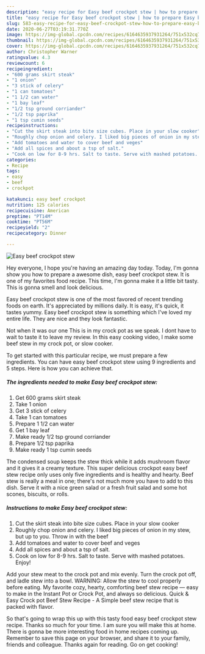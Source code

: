 ```yaml
---
description: "easy recipe for Easy beef crockpot stew | how to prepare Easy beef crockpot stew"
title: "easy recipe for Easy beef crockpot stew | how to prepare Easy beef crockpot stew"
slug: 583-easy-recipe-for-easy-beef-crockpot-stew-how-to-prepare-easy-beef-crockpot-stew
date: 2020-06-27T03:19:31.770Z
image: https://img-global.cpcdn.com/recipes/6164635937931264/751x532cq70/easy-beef-crockpot-stew-recipe-main-photo.jpg
thumbnail: https://img-global.cpcdn.com/recipes/6164635937931264/751x532cq70/easy-beef-crockpot-stew-recipe-main-photo.jpg
cover: https://img-global.cpcdn.com/recipes/6164635937931264/751x532cq70/easy-beef-crockpot-stew-recipe-main-photo.jpg
author: Christopher Warner
ratingvalue: 4.3
reviewcount: 6
recipeingredient:
- "600 grams skirt steak"
- "1 onion"
- "3 stick of celery"
- "1 can tomatoes"
- "1 1/2 can water"
- "1 bay leaf"
- "1/2 tsp ground corriander"
- "1/2 tsp paprika"
- "1 tsp cumin seeds"
recipeinstructions:
- "Cut the skirt steak into bite size cubes. Place in your slow cooker"
- "Roughly chop onion and celery. I liked big pieces of onion in my stew,  but up to you. Throw in with the beef"
- "Add tomatoes and water to cover beef and veges"
- "Add all spices and about a tsp of salt."
- "Cook on low for 8-9 hrs. Salt to taste. Serve with mashed potatoes.  Enjoy!"
categories:
- Recipe
tags:
- easy
- beef
- crockpot

katakunci: easy beef crockpot 
nutrition: 125 calories
recipecuisine: American
preptime: "PT14M"
cooktime: "PT56M"
recipeyield: "2"
recipecategory: Dinner

---
```



![Easy beef crockpot stew](https://img-global.cpcdn.com/recipes/6164635937931264/751x532cq70/easy-beef-crockpot-stew-recipe-main-photo.jpg)

Hey everyone, I hope you're having an amazing day today. Today, I'm gonna show you how to prepare a awesome dish, easy beef crockpot stew. It is one of my favorites food recipe. This time, I'm gonna make it a little bit tasty. This is gonna smell and look delicious.

Easy beef crockpot stew is one of the most favored of recent trending foods on earth. It's appreciated by millions daily. It is easy, it's quick, it tastes yummy. Easy beef crockpot stew is something which I've loved my entire life. They are nice and they look fantastic.

Not when it was our one This is in my crock pot as we speak. I dont have to wait to taste it to leave my review. In this easy cooking video, I make some beef stew in my crock pot, or slow cooker.


To get started with this particular recipe, we must prepare a few ingredients. You can have easy beef crockpot stew using 9 ingredients and 5 steps. Here is how you can achieve that.

<!--inarticleads1-->

##### The ingredients needed to make Easy beef crockpot stew:

1. Get 600 grams skirt steak
1. Take 1 onion
1. Get 3 stick of celery
1. Take 1 can tomatoes
1. Prepare 1 1/2 can water
1. Get 1 bay leaf
1. Make ready 1/2 tsp ground corriander
1. Prepare 1/2 tsp paprika
1. Make ready 1 tsp cumin seeds


The condensed soup keeps the stew thick while it adds mushroom flavor and it gives it a creamy texture. This super delicious crockpot easy beef stew recipe only uses only five ingredients and is healthy and hearty. Beef stew is really a meal in one; there&#39;s not much more you have to add to this dish. Serve it with a nice green salad or a fresh fruit salad and some hot scones, biscuits, or rolls. 

<!--inarticleads2-->

##### Instructions to make Easy beef crockpot stew:

1. Cut the skirt steak into bite size cubes. Place in your slow cooker
1. Roughly chop onion and celery. I liked big pieces of onion in my stew,  but up to you. Throw in with the beef
1. Add tomatoes and water to cover beef and veges
1. Add all spices and about a tsp of salt.
1. Cook on low for 8-9 hrs. Salt to taste. Serve with mashed potatoes.  Enjoy!


Add your stew meat to the crock pot and mix evenly. Turn the crock pot off, and ladle stew into a bowl. WARNING: Allow the stew to cool properly before eating. My favorite cozy, hearty, comforting beef stew recipe — easy to make in the Instant Pot or Crock Pot, and always so delicious. Quick &amp; Easy Crock pot Beef Stew Recipe - A Simple beef stew recipe that is packed with flavor. 

So that's going to wrap this up with this tasty food easy beef crockpot stew recipe. Thanks so much for your time. I am sure you will make this at home. There is gonna be more interesting food in home recipes coming up. Remember to save this page on your browser, and share it to your family, friends and colleague. Thanks again for reading. Go on get cooking!
